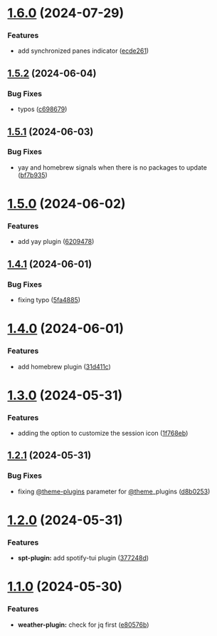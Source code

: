 # [1.6.0](https://github.com/fabioluciano/tmux-tokyo-night/compare/v1.5.2...v1.6.0) (2024-07-29)


### Features

* add synchronized panes indicator ([ecde261](https://github.com/fabioluciano/tmux-tokyo-night/commit/ecde2617a5eece581d9f78e07e53e36eea5980da))

## [1.5.2](https://github.com/fabioluciano/tmux-tokyo-night/compare/v1.5.1...v1.5.2) (2024-06-04)


### Bug Fixes

* typos ([c698679](https://github.com/fabioluciano/tmux-tokyo-night/commit/c6986790a5a48d4d04da9f5c03919a70b1eb58fd))

## [1.5.1](https://github.com/fabioluciano/tmux-tokyo-night/compare/v1.5.0...v1.5.1) (2024-06-03)


### Bug Fixes

* yay and homebrew signals when there is no packages to update ([bf7b935](https://github.com/fabioluciano/tmux-tokyo-night/commit/bf7b935a4458b4ab2700255bb237661eff48c28f))

# [1.5.0](https://github.com/fabioluciano/tmux-tokyo-night/compare/v1.4.1...v1.5.0) (2024-06-02)


### Features

* add yay plugin ([6209478](https://github.com/fabioluciano/tmux-tokyo-night/commit/6209478e2df93d957e647a5c028ffaf2dc1c53c2))

## [1.4.1](https://github.com/fabioluciano/tmux-tokyo-night/compare/v1.4.0...v1.4.1) (2024-06-01)


### Bug Fixes

* fixing typo ([5fa4885](https://github.com/fabioluciano/tmux-tokyo-night/commit/5fa4885bbf28bb743e54f46f0e999846d162d2b7))

# [1.4.0](https://github.com/fabioluciano/tmux-tokyo-night/compare/v1.3.0...v1.4.0) (2024-06-01)


### Features

* add homebrew plugin ([31d411c](https://github.com/fabioluciano/tmux-tokyo-night/commit/31d411c4c4d5a131142906f2d9bdf768e81b46f7))

# [1.3.0](https://github.com/fabioluciano/tmux-tokyo-night/compare/v1.2.1...v1.3.0) (2024-05-31)


### Features

* adding the option to customize the session icon ([1f768eb](https://github.com/fabioluciano/tmux-tokyo-night/commit/1f768eb941840b778b8c2b68f1d3abfdfbed9fc3))

## [1.2.1](https://github.com/fabioluciano/tmux-tokyo-night/compare/v1.2.0...v1.2.1) (2024-05-31)


### Bug Fixes

* fixing [@theme-plugins](https://github.com/theme-plugins) parameter for [@theme](https://github.com/theme)_plugins ([d8b0253](https://github.com/fabioluciano/tmux-tokyo-night/commit/d8b0253288c4b101eddeaf4c879de3c9ee65184d))

# [1.2.0](https://github.com/fabioluciano/tmux-tokyo-night/compare/v1.1.0...v1.2.0) (2024-05-31)


### Features

* **spt-plugin:** add spotify-tui plugin ([377248d](https://github.com/fabioluciano/tmux-tokyo-night/commit/377248de5784ba7da3a6c912a8005d4bdc403acb))

# [1.1.0](https://github.com/fabioluciano/tmux-tokyo-night/compare/v1.0.0...v1.1.0) (2024-05-30)


### Features

* **weather-plugin:** check for jq first ([e80576b](https://github.com/fabioluciano/tmux-tokyo-night/commit/e80576b2d771b2a134f75820d3852ce3de2651a8))

